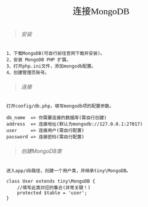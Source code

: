 <div align="center" style="height:50px">
    <font face="Microsoft YaHei UI" size=5>连接MongoDB</font>
</div>

>###### 安装

    1、下载MongoDB(可自行前往官网下载并安装)。
    2、安装 MongoDB PHP 扩展。
    3、打开php.ini文件，添加mongodb配置。
    4、创建管理员账号。
    
>###### 连接
        
    打开config/db.php，填写mongodb项的配置参数。
    
    db_name  => 你需要连接的数据库(需自行创建)
    address  => 连接地址(默认为mongodb://127.0.0.1:27017)
    user     => 连接用户(需自行配置)
    password => 连接密码(需自行配置)
    
>###### 创建MongoDB类
      
    进入app/db路径，创建一个用户类，并继承tiny\MongoDB。
    
    class User extends tiny\MongoDB {
        //填写此类对应的集合(非常关键！)
        protected $table = 'user';
    }
    